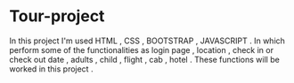 # Tour-project
In this project I'm used HTML , CSS , BOOTSTRAP , JAVASCRIPT . In which perform some of the functionalities as login page , location , check in or check out date , adults , child , flight , cab , hotel .  These functions will be worked in this project .

